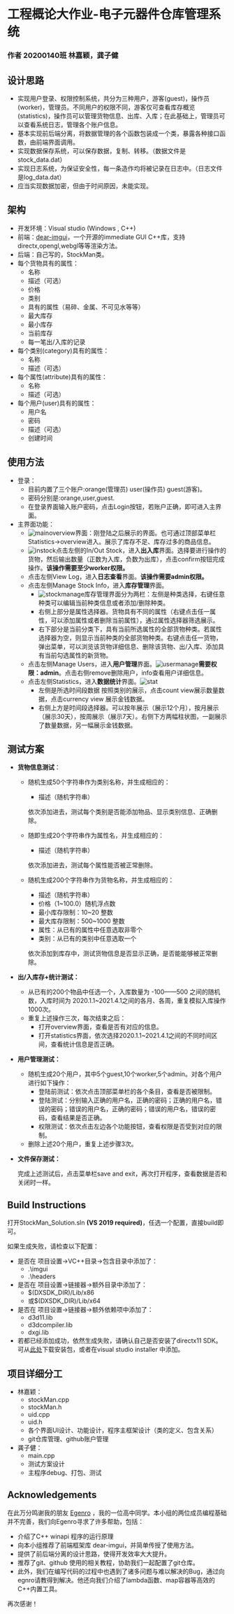 # 工程概论大作业-电子元器件仓库管理系统

### 作者	 20200140班 林嘉颖，龚子健

## 设计思路

+ 实现用户登录、权限控制系统，共分为三种用户，游客(guest)，操作员(worker)，管理员。不同用户的权限不同，游客仅可查看库存概览(statistics)，操作员可以管理货物信息、出库、入库；在此基础上，管理员可以查看系统日志，管理各个账户信息。
+ 基本实现前后端分离，将数据管理的各个函数包装成一个类，暴露各种接口函数，由前端界面调用。
+ 实现数据保存系统，可以保存数据，复制、转移。（数据文件是stock_data.dat）
+ 实现日志系统，为保证安全性，每一条造作均将被记录在日志中。（日志文件是log_data.dat）
+ 应当实现数据加密，但由于时间原因，未能实现。

## 架构

+ 开发环境：Visual studio (Windows , C++)
+ 前端：[dear-imgui](https://github.com/ocornut/imgui)，一个开源的immediate GUI C++库，支持directx,opengl,webgl等等渲染方法。 
+ 后端：自己写的，StockMan类。
+ 每个货物具有的属性：
  + 名称
  + 描述（可选）
  + 价格
  + 类别
  + 具有的属性（易碎、金属、不可见水等等）
  + 最大库存
  + 最小库存
  + 当前库存
  + 每一笔出/入库的记录
+ 每个类别(category)具有的属性：
  + 名称
  + 描述（可选）
+ 每个属性(attribute)具有的属性：
  + 名称
  + 描述（可选）
+ 每个用户(user)具有的属性：
  + 用户名
  + 密码
  + 描述（可选）
  + 创建时间

##  使用方法

+ 登录：
  + 目前内置了三个账户:orange(管理员) user(操作员) guest(游客)。
  + 密码分别是:orange,user,guest.
  + 在登录界面输入账户密码，点击Login按钮，若账户正确，即可进入主界面。
+ 主界面功能：
  + ![main](doc/main.png)overview界面：刚登陆之后展示的界面。也可通过顶部菜单栏Statistics->overview进入。展示了库存不足、库存过多的商品信息。
  + ![instock](doc/instock.png)点击左侧的In/Out Stock，进入**出入库**界面。选择要进行操作的货物，然后输出数量（正数为入库，负数为出库），点击confirm按钮完成操作。**该操作需要至少worker权限。**
  + 点击左侧View Log，进入**日志查看**界面。**该操作需要admin权限。**
  + 点击左侧Manage Stock Info，进入**库存管理**界面。
    + ![stockmanage](doc/stockmanage.png)库存管理界面分为两栏：左侧是种类选择，右键任意种类可以编辑当前种类信息或者添加/删除种类。
    + 右侧上部分是属性选择器。货物具有不同的属性（右键点击任一属性，可以添加属性或者删除当前属性），通过属性选择器筛选展示。
    + 右下部分是当前分类下，具有当前所选属性的全部货物种类。若属性选择器为空，则显示当前种类的全部货物种类。右键点击任一货物，弹出菜单，可以浏览该货物详细信息、删除该货物、出/入库、添加具有当前勾选属性的新货物。
  + 点击左侧Manage Users，进入**用户管理**界面。![usermanage](doc/usermanage.png)**需要权限：admin**。点击右侧remove删除用户，info查看用户详细信息。
  + 点击左侧Statistics，进入**数据统计**界面。![stat](doc/stat.png)
    + 左侧是所选时间段数据 按照类别的展示，点击count view展示数量数据，点击currency view 展示金钱数据。
    + 右侧上方是时间段选择器。可以按年展示（展示12个月），按月展示（展示30天），按周展示（展示7天）。右侧下方两幅柱状图，一副展示了数量数据，另一幅展示金钱数据。

## 测试方案

+ **货物信息测试**：

  + 随机生成50个字符串作为类别名称，并生成相应的：

    + 描述（随机字符串）

    依次添加进去，测试每个类别是否能添加物品、显示类别信息、正确删除。

  + 随即生成20个字符串作为属性名，并生成相应的：

    + 描述（随机字符串）

    依次添加进去，测试每个属性能否被正常删除。

  + 随机生成200个字符串作为货物名称，并生成相应的：

    + 描述（随机字符串）
    + 价格（1~100.0）随机浮点数
    + 最小库存限制：10~20 整数
    + 最大库存限制：500~1000 整数
    + 属性：从已有的属性中任意选取非零个
    + 类别：从已有的类别中任意选取一个

    依次添加到库存中，测试货物信息是否显示正确，是否能能够被正常删除。

+ **出/入库存+统计测试：**

  + 从已有的200个物品中任选一个，入库数量为 -100——500 之间的随机数，入库时间为 2020.1.1~2021.4.1之间的各月、各周，重复模拟入库操作1000次。
  + 重复上述操作三次，每次结束之后：
    + 打开overview界面，查看是否有对应的信息。
    + 打开statistics界面，依次选择2020.1.1~2021.4.1之间的不同时间区间，查看统计信息是否正确。

+ **用户管理测试：**

  + 随机生成20个用户，其中5个guest,10个worker,5个admin。对各个用户进行如下操作：
    + 登陆前测试：依次点击顶部菜单栏的各个条目，查看是否被限制。
    + 登陆测试：分别输入正确的用户名，正确的密码；正确的用户名，错误的密码；错误的用户名，正确的密码；错误的用户名，错误的密码，查看结果是否正确。
    + 权限测试：依次点击左边各个功能按钮，查看权限是否受到对应的限制。
  + 删除上述20个用户，重复上述步骤3次。

+ **文件保存测试：**

  完成上述测试后，点击菜单栏save and exit，再次打开程序，查看数据是否和关闭时一样。

## Build Instructions

打开StockMan_Solution.sln **(VS 2019  required)**，任选一个配置，直接build即可。

如果生成失败，请检查以下配置：

+ 是否在 项目设置->VC++目录->包含目录中添加了：
  + .\imgui
  + .\headers
+ 是否在 项目设置->链接器->额外目录中添加了：
  + $(DXSDK_DIR)/Lib/x86
  + 或$(DXSDK_DIR)/Lib/x64
+ 是否在 项目设置->链接器->额外依赖项中添加了：
  + d3d11.lib
  + d3dcompiler.lib
  + dxgi.lib
+ 若都已经添加成功，依然生成失败，请确认自己是否安装了directx11 SDK。可从[此处](https://www.microsoft.com/en-us/download/details.aspx?id=6812)下载安装包，或者在visual studio installer 中添加。

## 项目详细分工

+ 林嘉颖：
  + stockMan.cpp
  + stockMan.h
  + uid.cpp
  + uid.h
  + 各个界面UI设计、功能设计，程序主框架设计（类的定义、包含关系）
  + git仓库管理、github账户管理
+ 龚子健：
  + main.cpp
  + 测试方案设计
  + 主程序debug、打包、测试

## Acknowledgements

在此万分鸣谢我的朋友 [Egenro](https://github.com/Egenro) ，我的一位高中同学。本小组的两位成员编程基础并不完善，我们向Egenro寻求了许多帮助，包括：

+ 介绍了C++  winapi 程序的运行原理
+ 向本小组推荐了前端框架库 dear-imgui，并简单传授了使用方法。
+ 提供了前后端分离的设计思路，使得开发效率大大提升。
+ 推荐了git、github 使用的相关教程，协助我们一起配置了git仓库。
+ 此外，我们在编写代码的过程中也遇到了诸多问题与难以解决的Bug，通过向egnro请教得到解决。他还向我们介绍了lambda函数、map容器等高效的C++内置工具。

再次感谢！